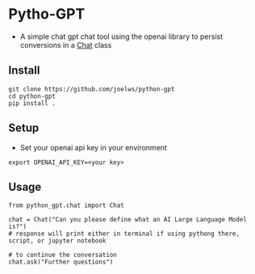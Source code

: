 # Pytho-GPT
- A simple chat gpt chat tool using the openai library to persist conversions in a [Chat](./python_gpt/chat.py) class

## Install
```
git clone https://github.com/joelws/python-gpt
cd python-gpt
pip install .
```

## Setup
- Set your openai api key in your environment
```
export OPENAI_API_KEY=<your key>
```

## Usage
```
from python_gpt.chat import Chat

chat = Chat("Can you please define what an AI Large Language Model is?")
# response will print either in terminal if using pythong there, script, or jupyter notebook

# to continue the conversation
chat.ask("Further questions")
```